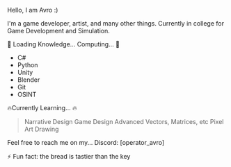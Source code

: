 Hello, I am Avro :) 

I'm a game developer, artist, and many other things. Currently in college for Game Development and Simulation.

📖 Loading Knowledge... Computing... 📖
* C#
* Python
* Unity
* Blender
* Git
* OSINT

🔥Currently Learning... 🔥
> Narrative Design
> Game Design
> Advanced Vectors, Matrices, etc
> Pixel Art
> Drawing

Feel free to reach me on my...
  Discord: [operator_avro]
  
⚡ Fun fact: the bread is tastier than the key

<!---
Avro-Is-Arrow/Avro-Is-Arrow is a ✨ special ✨ repository because its `README.md` (this file) appears on your GitHub profile.
You can click the Preview link to take a look at your changes.
--->
